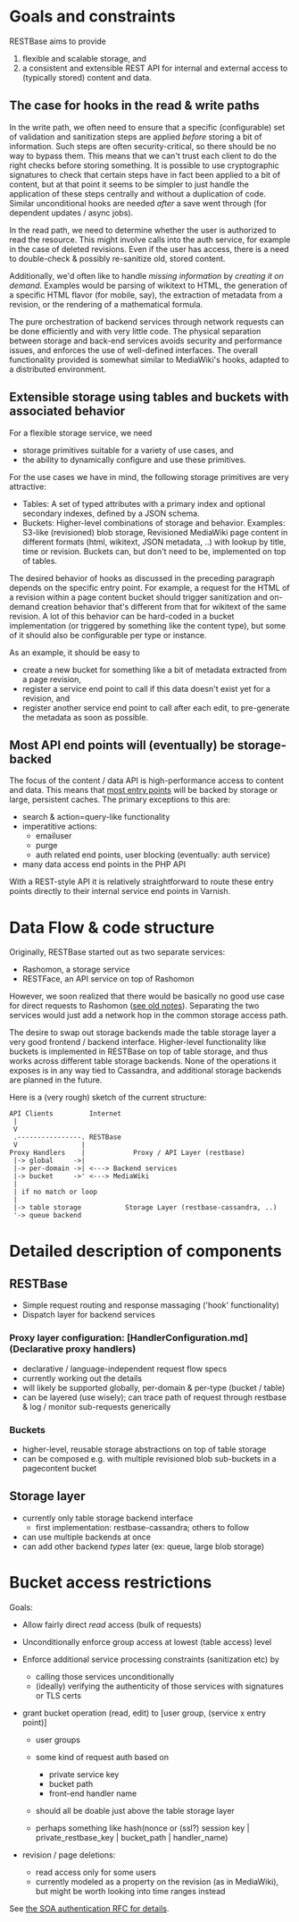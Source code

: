 # Goals and constraints
RESTBase aims to provide 

1. flexible and scalable storage, and 
2. a consistent and extensible REST API for internal and external access to
   (typically stored) content and data.

## The case for hooks in the read & write paths
In the write path, we often need to ensure that a specific (configurable) set
of validation and sanitization steps are applied *before* storing a bit of
information. Such steps are often security-critical, so there should be no way
to bypass them. This means that we can't trust each client to do the right
checks before storing something. It is possible to use cryptographic signatures
to check that certain steps have in fact been applied to a bit of content, but
at that point it seems to be simpler to just handle the application of these
steps centrally and without a duplication of code. Similar unconditional hooks
are needed *after* a save went through (for dependent updates / async jobs).

In the read path, we need to determine whether the user is authorized to read
the resource. This might involve calls into the auth service, for example in
the case of deleted revisions. Even if the user has access, there is a need to
double-check & possibly re-sanitize old, stored content.  

Additionally, we'd often like to handle *missing information* by *creating it
on demand*. Examples would be parsing of wikitext to HTML, the generation of a
specific HTML flavor (for mobile, say), the extraction of metadata from a
revision, or the rendering of a mathematical formula.

The pure orchestration of backend services through network requests can be
done efficiently and with very little code. The physical separation between
storage and back-end services avoids security and performance issues, and
enforces the use of well-defined interfaces. The overall functionality
provided is somewhat similar to MediaWiki's hooks, adapted to a distributed
environment.

## Extensible storage using tables and buckets with associated behavior
For a flexible storage service, we need

- storage primitives suitable for a variety of use cases, and 
- the ability to dynamically configure and use these primitives.

For the use cases we have in mind, the following storage primitives are very
attractive:

- Tables: A set of typed attributes with a primary index and optional
  secondary indexes, defined by a JSON schema.
- Buckets: Higher-level combinations of storage and behavior. Examples:
  S3-like (revisioned) blob storage, Revisioned MediaWiki page content in
  different formats (html, wikitext, JSON metadata, ..) with lookup by title,
  time or revision. Buckets can, but don't need to be, implemented on top of
  tables.

The desired behavior of hooks as discussed in the preceding paragraph depends
on the specific entry point. For example, a request for the HTML of a revision
within a page content bucket should trigger sanitization and on-demand
creation behavior that's different from that for wikitext of the same
revision. A lot of this behavior can be hard-coded in a bucket implementation
(or triggered by something like the content type), but some of it should also
be configurable per type or instance. 

As an example, it should be easy to 

- create a new bucket for something like a bit of metadata extracted from a
  page revision,
- register a service end point to call if this data doesn't exist yet for a
  revision, and
- register another service end point to call after each edit, to pre-generate
  the metadata as soon as possible.


## Most API end points will (eventually) be storage-backed
The focus of the content / data API is high-performance access to content and
data. This means that [most entry points](UseCases.md) will be backed by storage or large,
persistent caches. The primary exceptions to this are:

- search & action=query-like functionality
- imperatitive actions:
    - emailuser
    - purge
    - auth related end points, user blocking (eventually: auth service)
- many data access end points in the PHP API

With a REST-style API it is relatively straightforward to route these entry
points directly to their internal service end points in Varnish.

# Data Flow & code structure
Originally, RESTBase started out as two separate services: 

- Rashomon, a storage service
- RESTFace, an API service on top of Rashomon

However, we soon realized that there would be basically no good use case for
direct requests to Rashomon ([see old
notes](https://github.com/wikimedia/restbase/blob/07e7b6a5cdcfc14807f8e7d033eefbc47150cf13/doc/Architecture.md#data-flow)).
Separating the two services would just add a network hop in the common storage
access path. 

The desire to swap out storage backends made the table storage layer a very
good frontend / backend interface. Higher-level functionality like buckets is
implemented in RESTBase on top of table storage, and thus works across
different table storage backends. None of the operations it exposes is in any
way tied to Cassandra, and additional storage backends are planned in the
future.


Here is a (very rough) sketch of the current structure:

```
API Clients         Internet
 |
 V
 .----------------. RESTBase
 V                | 
Proxy Handlers    |            Proxy / API Layer (restbase)
 |-> global     ->|
 |-> per-domain ->| <---> Backend services
 |-> bucket     ->' <---> MediaWiki
 | 
 | if no match or loop 
 |
 |-> table storage           Storage Layer (restbase-cassandra, ..)
 '-> queue backend
```

# Detailed description of components

## RESTBase
- Simple request routing and response massaging ('hook' functionality)
- Dispatch layer for backend services

### Proxy layer configuration: [HandlerConfiguration.md](Declarative proxy handlers)
- declarative / language-independent request flow specs
- currently working out the details
- will likely be supported globally, per-domain & per-type (bucket / table)
- can be layered (use wisely); can trace path of request through restbase &
  log / monitor sub-requests generically

### Buckets
- higher-level, reusable storage abstractions on top of table storage
- can be composed e.g. with multiple revisioned blob sub-buckets in a
  pagecontent bucket

## Storage layer
- currently only table storage backend interface
    - first implementation: restbase-cassandra; others to follow
- can use multiple backends at once
- can add other backend *types* later (ex: queue, large blob storage)

# Bucket access restrictions
Goals: 
- Allow fairly direct *read* access (bulk of requests)
- Unconditionally enforce group access at lowest (table access) level
- Enforce additional service processing constraints (sanitization etc) by
    - calling those services unconditionally
    - (ideally) verifying the authenticity of those services with signatures
      or TLS certs

- grant bucket operation (read, edit) to [user group, (service x entry point)]
    - user groups
    - some kind of request auth based on
        - private service key
        - bucket path
        - front-end handler name
        
    - should all be doable just above the table storage layer
    - perhaps something like 
      hash(nonce or (ssl?) session key | private_restbase_key | bucket_path | handler_name)

- revision / page deletions:
    - read access only for some users
    - currently modeled as a property on the revision (as in MediaWiki), but
      might be worth looking into time ranges instead

See [the SOA authentication RFC for details](https://www.mediawiki.org/wiki/Talk:Requests_for_comment/SOA_Authentication).

